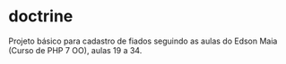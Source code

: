 # doctrine
Projeto básico para cadastro de fiados seguindo as aulas do Edson Maia (Curso de PHP 7 OO), aulas 19 a 34.
